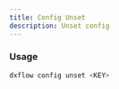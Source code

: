 ```yaml
---
title: Config Unset 
description: Unset config
---
```


### Usage

```bash [Terminal]
dxflow config unset <KEY>
```


